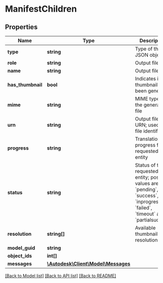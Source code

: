 # ManifestChildren

## Properties
Name | Type | Description | Notes
------------ | ------------- | ------------- | -------------
**type** | **string** | Type of this JSON object | 
**role** | **string** | Output file type | 
**name** | **string** | Output file type | [optional] 
**has_thumbnail** | **bool** | Indicates if a thumbnail has been generated | [optional] 
**mime** | **string** | MIME type of the generated file | 
**urn** | **string** | Output file URN; used as a file identifier | [optional] 
**progress** | **string** | Translation progress for requested entity | [optional] 
**status** | **string** | Status of the requested entity; possible values are: &#x60;pending&#x60;, &#x60;success&#x60;, &#x60;inprogress&#x60;, &#x60;failed&#x60;, &#x60;timeout&#x60; and &#x60;partialsuccess&#x60; | [optional] 
**resolution** | **string[]** | Available thumbnail resolution | [optional] 
**model_guid** | **string** |  | [optional] 
**object_ids** | **int[]** |  | [optional] 
**messages** | [**\Autodesk\Client\Model\Messages**](Messages.md) |  | [optional] 

[[Back to Model list]](../README.md#documentation-for-models) [[Back to API list]](../README.md#documentation-for-api-endpoints) [[Back to README]](../README.md)


